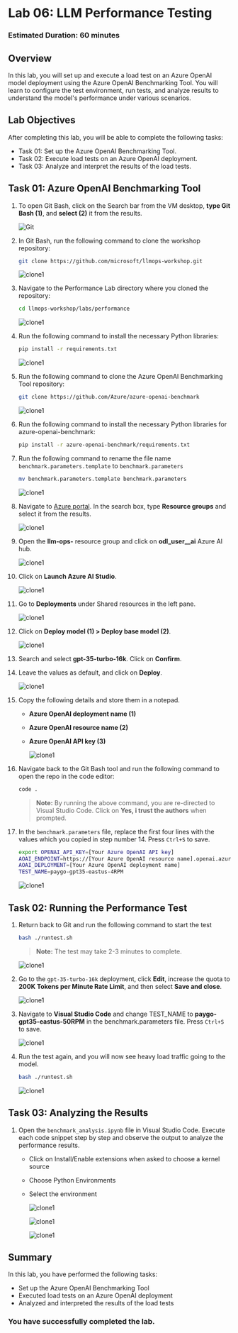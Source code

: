 # Lab 06: LLM Performance Testing

### Estimated Duration: 60 minutes

## Overview

In this lab, you will set up and execute a load test on an Azure OpenAI model deployment using the Azure OpenAI Benchmarking Tool. You will learn to configure the test environment, run tests, and analyze results to understand the model's performance under various scenarios.

## Lab Objectives

After completing this lab, you will be able to complete the following tasks:

- Task 01: Set up the Azure OpenAI Benchmarking Tool.
- Task 02: Execute load tests on an Azure OpenAI deployment.
- Task 03: Analyze and interpret the results of the load tests.

## Task 01: Azure OpenAI Benchmarking Tool

1. To open Git Bash, click on the Search bar from the VM desktop, **type Git Bash (1)**, and **select (2)** it from the results. 

   ![Git](media/26-08-2024(1).png)

2. In Git Bash, run the following command to clone the workshop repository:

   ```bash
   git clone https://github.com/microsoft/llmops-workshop.git
   ```

   ![clone1](media/26-08-2024(3).png)

3. Navigate to the Performance Lab directory where you cloned the repository:

   ```bash
   cd llmops-workshop/labs/performance
   ```

   ![clone1](media/26-08-2024(4).png)

4. Run the following command to install the necessary Python libraries:

   ```bash
   pip install -r requirements.txt
   ```

   ![clone1](media/26-08-2024(5).png)

5. Run the following command to clone the Azure OpenAI Benchmarking Tool repository:

   ```bash
   git clone https://github.com/Azure/azure-openai-benchmark
   ```

   ![clone1](media/26-08-2024(2).png)

1. Run the following command to install the necessary Python libraries for azure-openai-benchmark:

   ```bash
   pip install -r azure-openai-benchmark/requirements.txt
   ```

7. Run the following command to rename the file name `benchmark.parameters.template` to `benchmark.parameters`

   ```bash
   mv benchmark.parameters.template benchmark.parameters
   ```

   ![clone1](media/26-08-2024(6).png)

1. Navigate to [Azure portal](portal.azure.com). In the search box, type **Resource groups** and select it from the results.

   ![clone1](media/26-08-2024(7).png)

1. Open the **llm-ops-<inject key="Deployment-ID" enableCopy="false"/>** resource group and click on **odl_user_<inject key="Deployment-ID" enableCopy="false"/>_ai** Azure AI hub.

   ![clone1](media/26-08-2024(9).png)

1. Click on **Launch Azure AI Studio**.

   ![clone1](media/26-08-2024(8).png)

1. Go to **Deployments** under Shared resources in the left pane.

   ![clone1](media/26-08-2024(21).png)

1. Click on **Deploy model (1) > Deploy base model (2)**.

   ![clone1](media/26-08-2024(20).png)

1. Search and select **gpt-35-turbo-16k**. Click on **Confirm**.
   
1. Leave the values as default, and click on **Deploy**.

   ![clone1](media/26-08-2024(22).png)

1. Copy the following details and store them in a notepad.

   - **Azure OpenAI deployment name (1)**
   - **Azure OpenAI resource name (2)**
   - **Azure OpenAI API key (3)**

      ![clone1](media/26-08-2024(11).png)

1. Navigate back to the Git Bash tool and run the following command to open the repo in the code editor: 

   ```bash
   code .
   ```
   > **Note:** By running the above command, you are re-directed to Visual Studio Code. Click on **Yes, i trust the authors** when prompted.

1. In the `benchmark.parameters` file, replace the first four lines with the values which you copied in step number 14. Press `Ctrl+S` to save.

    ```bash
    export OPENAI_API_KEY=[Your Azure OpenAI API key]
    AOAI_ENDPOINT=https://[Your Azure OpenAI resource name].openai.azure.com/
    AOAI_DEPLOYMENT=[Your Azure OpenAI deployment name]
    TEST_NAME=paygo-gpt35-eastus-4RPM
    ```

    ![clone1](media/26-08-2024(12).png)

## Task 02: Running the Performance Test

1. Return back to Git and run the following command to start the test

   ```bash
   bash ./runtest.sh
   ```

   > **Note:** The test may take 2-3 minutes to complete.

   ![clone1](media/26-08-2024(13).png)

2. Go to the `gpt-35-turbo-16k` deployment, click **Edit**, increase the quota to **200K Tokens per Minute Rate Limit**, and then select **Save and close**.

   ![clone1](media/26-08-2024(14).png)

1. Navigate to **Visual Studio Code** and change TEST_NAME to **paygo-gpt35-eastus-50RPM** in the benchmark.parameters file. Press `Ctrl+S` to save.

   ![clone1](media/26-08-2024(18).png)

1. Run the test again, and you will now see heavy load traffic going to the model.

   ```bash
   bash ./runtest.sh
   ```

   ![clone1](media/26-08-2024(13).png)

## Task 03: Analyzing the Results

1. Open the `benchmark_analysis.ipynb` file in Visual Studio Code. Execute each code snippet step by step and observe the output to analyze the performance results.

   - Click on Install/Enable extensions when asked to choose a kernel source
   - Choose Python Environments
   - Select the environment

        ![clone1](media/26-08-2024(15).png)

        ![clone1](media/26-08-2024(16).png)

        ![clone1](media/26-08-2024(17).png)

## Summary

In this lab, you have performed the following tasks:

- Set up the Azure OpenAI Benchmarking Tool
- Executed load tests on an Azure OpenAI deployment
- Analyzed and interpreted the results of the load tests

### You have successfully completed the lab.
